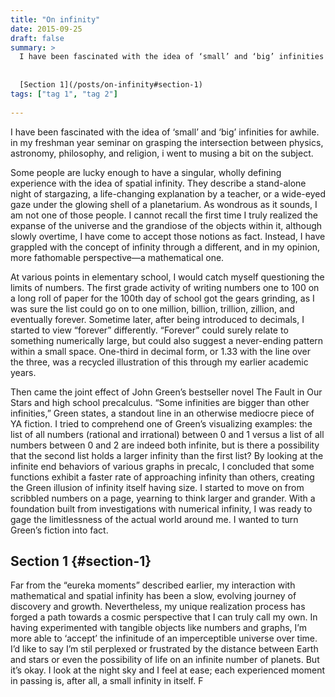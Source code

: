```yaml
---
title: "On infinity"
date: 2015-09-25
draft: false
summary: >
  I have been fascinated with the idea of ‘small’ and ‘big’ infinities for awhile. in my freshman year seminar on grasping the intersection between physics, astronomy, philosophy, and religion, i went to musing a bit on the subject.
  
  
  [Section 1](/posts/on-infinity#section-1)
tags: ["tag 1", "tag 2"]
 
---
```



I have been fascinated with the idea of ‘small’ and ‘big’ infinities for awhile. in my freshman year seminar on grasping the intersection between physics, astronomy, philosophy, and religion, i went to musing a bit on the subject.

Some people are lucky enough to have a singular, wholly defining experience with the idea of spatial infinity. They describe a stand-alone night of stargazing, a life-changing explanation by a teacher, or a wide-eyed gaze under the glowing shell of a planetarium. As wondrous as it sounds, I am not one of those people. I cannot recall the first time I truly realized the expanse of the universe and the grandiose of the objects within it, although slowly overtime, I have come to accept those notions as fact. Instead, I have grappled with the concept of infinity through a different, and in my opinion, more fathomable perspective—a mathematical one.

At various points in elementary school, I would catch myself questioning the limits of numbers. The first grade activity of writing numbers one to 100 on a long roll of paper for the 100th day of school got the gears grinding, as I was sure the list could go on to one million, billion, trillion, zillion, and eventually forever. Sometime later, after being introduced to decimals, I started to view “forever” differently. “Forever” could surely relate to something numerically large, but could also suggest a never-ending pattern within a small space. One-third in decimal form, or 1.33 with the line over the three, was a recycled illustration of this through my earlier academic years.

Then came the joint effect of John Green’s bestseller novel The Fault in Our Stars and high school precalculus. “Some infinities are bigger than other infinities,” Green states, a standout line in an otherwise mediocre piece of YA fiction. I tried to comprehend one of Green’s visualizing examples: the list of all numbers (rational and irrational) between 0 and 1 versus a list of all numbers between 0 and 2 are indeed both infinite, but is there a possibility that the second list holds a larger infinity than the first list? By looking at the infinite end behaviors of various graphs in precalc, I concluded that some functions exhibit a faster rate of approaching infinity than others, creating the Green illusion of infinity itself having size. I started to move on from scribbled numbers on a page, yearning to think larger and grander. With a foundation built from investigations with numerical infinity, I was ready to gage the limitlessness of the actual world around me. I wanted to turn Green’s fiction into fact.

## Section 1 {#section-1}

Far from the “eureka moments” described earlier, my interaction with mathematical and spatial infinity has been a slow, evolving journey of discovery and growth. Nevertheless, my unique realization process has forged a path towards a cosmic perspective that I can truly call my own. In having experimented with tangible objects like numbers and graphs, I’m more able to ‘accept’ the infinitude of an imperceptible universe over time. I’d like to say I’m stil perplexed or frustrated by the distance between Earth and stars or even the possibility of life on an infinite number of planets. But it’s okay. I look at the night sky and I feel at ease; each experienced moment in passing is, after all, a small infinity in itself.
F
